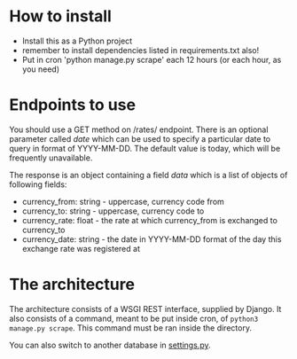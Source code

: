 # How to install

- Install this as a Python project
 - remember to install dependencies listed in requirements.txt also!
- Put in cron 'python manage.py scrape' each 12 hours (or each hour, as you need)

# Endpoints to use

You should use a GET method on /rates/ endpoint. There is an optional parameter called
_date_ which can be used to specify a particular date to query in format of YYYY-MM-DD.
The default value is today, which will be frequently unavailable.

The response is an object containing a field _data_ which is a list of objects
of following fields:
 - currency_from: string - uppercase, currency code from
 - currency_to: string - uppercase, currency code to
 - currency_rate: float - the rate at which currency_from is exchanged to currency_to
 - currency_date: string - the date in YYYY-MM-DD format of the day this exchange rate was registered at

# The architecture

The architecture consists of a WSGI REST interface, supplied by Django.
It also consists of a command, meant to be put inside cron, of
`python3 manage.py scrape`. This command must be ran inside the directory.

You can also switch to another database in [settings.py](sunscrapers/settings.py).

